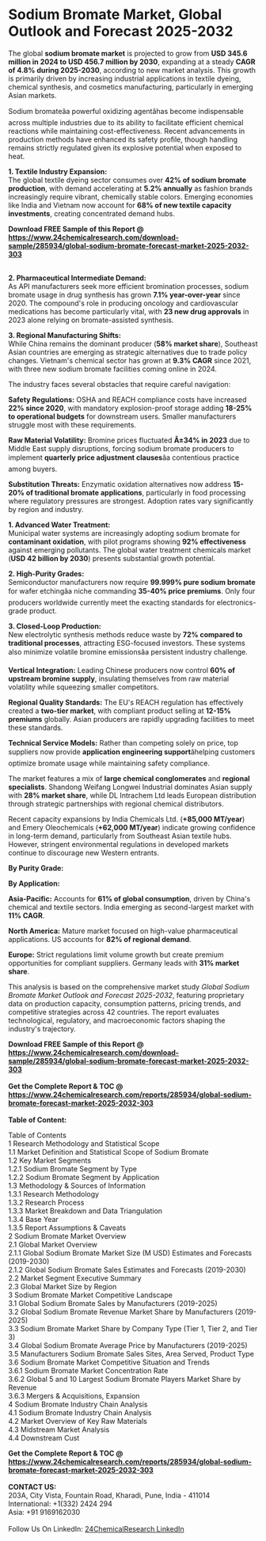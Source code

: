 <h1>Sodium Bromate Market, Global Outlook and Forecast 2025-2032</h1><p>The global <strong>sodium bromate market</strong> is projected to grow from <strong>USD 345.6 million in 2024 to USD 456.7 million by 2030</strong>, expanding at a steady <strong>CAGR of 4.8% during 2025-2030</strong>, according to new market analysis. This growth is primarily driven by increasing industrial applications in textile dyeing, chemical synthesis, and cosmetics manufacturing, particularly in emerging Asian markets.</p><p>Sodium bromateâa powerful oxidizing agentâhas become indispensable across multiple industries due to its ability to facilitate efficient chemical reactions while maintaining cost-effectiveness. Recent advancements in production methods have enhanced its safety profile, though handling remains strictly regulated given its explosive potential when exposed to heat.</p><p><strong>1. Textile Industry Expansion:</strong><br>
The global textile dyeing sector consumes over <strong>42% of sodium bromate production</strong>, with demand accelerating at <strong>5.2% annually</strong> as fashion brands increasingly require vibrant, chemically stable colors. Emerging economies like India and Vietnam now account for <strong>68% of new textile capacity investments</strong>, creating concentrated demand hubs.</p><div><b>Download FREE Sample of this Report @ 
            <a href="https://www.24chemicalresearch.com/download-sample/285934/global-sodium-bromate-forecast-market-2025-2032-303">
            https://www.24chemicalresearch.com/download-sample/285934/global-sodium-bromate-forecast-market-2025-2032-303</a></b></div><br><p><strong>2. Pharmaceutical Intermediate Demand:</strong><br>
As API manufacturers seek more efficient bromination processes, sodium bromate usage in drug synthesis has grown <strong>7.1% year-over-year</strong> since 2020. The compound's role in producing oncology and cardiovascular medications has become particularly vital, with <strong>23 new drug approvals</strong> in 2023 alone relying on bromate-assisted synthesis.</p><p><strong>3. Regional Manufacturing Shifts:</strong><br>
While China remains the dominant producer (<strong>58% market share</strong>), Southeast Asian countries are emerging as strategic alternatives due to trade policy changes. Vietnam's chemical sector has grown at <strong>9.3% CAGR</strong> since 2021, with three new sodium bromate facilities coming online in 2024.</p><p>The industry faces several obstacles that require careful navigation:</p><p><strong>Safety Regulations:</strong> OSHA and REACH compliance costs have increased <strong>22% since 2020</strong>, with mandatory explosion-proof storage adding <strong>18-25% to operational budgets</strong> for downstream users. Smaller manufacturers struggle most with these requirements.</p><p><strong>Raw Material Volatility:</strong> Bromine prices fluctuated <strong>Â±34% in 2023</strong> due to Middle East supply disruptions, forcing sodium bromate producers to implement <strong>quarterly price adjustment clauses</strong>âa contentious practice among buyers.</p><p><strong>Substitution Threats:</strong> Enzymatic oxidation alternatives now address <strong>15-20% of traditional bromate applications</strong>, particularly in food processing where regulatory pressures are strongest. Adoption rates vary significantly by region and industry.</p><p><strong>1. Advanced Water Treatment:</strong><br>
Municipal water systems are increasingly adopting sodium bromate for <strong>contaminant oxidation</strong>, with pilot programs showing <strong>92% effectiveness</strong> against emerging pollutants. The global water treatment chemicals market (<strong>USD 42 billion by 2030</strong>) presents substantial growth potential.</p><p><strong>2. High-Purity Grades:</strong><br>
Semiconductor manufacturers now require <strong>99.999% pure sodium bromate</strong> for wafer etchingâa niche commanding <strong>35-40% price premiums</strong>. Only four producers worldwide currently meet the exacting standards for electronics-grade product.</p><p><strong>3. Closed-Loop Production:</strong><br>
New electrolytic synthesis methods reduce waste by <strong>72% compared to traditional processes</strong>, attracting ESG-focused investors. These systems also minimize volatile bromine emissionsâa persistent industry challenge.</p><p><strong>Vertical Integration:</strong> Leading Chinese producers now control <strong>60% of upstream bromine supply</strong>, insulating themselves from raw material volatility while squeezing smaller competitors.</p><p><strong>Regional Quality Standards:</strong> The EU's REACH regulation has effectively created a <strong>two-tier market</strong>, with compliant product selling at <strong>12-15% premiums</strong> globally. Asian producers are rapidly upgrading facilities to meet these standards.</p><p><strong>Technical Service Models:</strong> Rather than competing solely on price, top suppliers now provide <strong>application engineering support</strong>âhelping customers optimize bromate usage while maintaining safety compliance.</p><p>The market features a mix of <strong>large chemical conglomerates</strong> and <strong>regional specialists</strong>. Shandong Weifang Longwei Industrial dominates Asian supply with <strong>28% market share</strong>, while DL Intrachem Ltd leads European distribution through strategic partnerships with regional chemical distributors.</p><p>Recent capacity expansions by India Chemicals Ltd. (<strong>+85,000 MT/year</strong>) and Emery Oleochemicals (<strong>+62,000 MT/year</strong>) indicate growing confidence in long-term demand, particularly from Southeast Asian textile hubs. However, stringent environmental regulations in developed markets continue to discourage new Western entrants.</p><p><strong>By Purity Grade:</strong></p><p><strong>By Application:</strong></p><p><strong>Asia-Pacific:</strong> Accounts for <strong>61% of global consumption</strong>, driven by China's chemical and textile sectors. India emerging as second-largest market with <strong>11% CAGR</strong>.</p><p><strong>North America:</strong> Mature market focused on high-value pharmaceutical applications. US accounts for <strong>82% of regional demand</strong>.</p><p><strong>Europe:</strong> Strict regulations limit volume growth but create premium opportunities for compliant suppliers. Germany leads with <strong>31% market share</strong>.</p><p>This analysis is based on the comprehensive market study <em>Global Sodium Bromate Market Outlook and Forecast 2025-2032</em>, featuring proprietary data on production capacity, consumption patterns, pricing trends, and competitive strategies across 42 countries. The report evaluates technological, regulatory, and macroeconomic factors shaping the industry's trajectory.</p><div><b>Download FREE Sample of this Report @ 
            <a href="https://www.24chemicalresearch.com/download-sample/285934/global-sodium-bromate-forecast-market-2025-2032-303">
            https://www.24chemicalresearch.com/download-sample/285934/global-sodium-bromate-forecast-market-2025-2032-303</a></b></div><br><div><b>Get the Complete Report & TOC @ 
            <a href="https://www.24chemicalresearch.com/reports/285934/global-sodium-bromate-forecast-market-2025-2032-303">
            https://www.24chemicalresearch.com/reports/285934/global-sodium-bromate-forecast-market-2025-2032-303</a></b></div><br>
            <b>Table of Content:</b><p>Table of Contents<br />
1 Research Methodology and Statistical Scope<br />
1.1 Market Definition and Statistical Scope of Sodium Bromate<br />
1.2 Key Market Segments<br />
1.2.1 Sodium Bromate Segment by Type<br />
1.2.2 Sodium Bromate Segment by Application<br />
1.3 Methodology & Sources of Information<br />
1.3.1 Research Methodology<br />
1.3.2 Research Process<br />
1.3.3 Market Breakdown and Data Triangulation<br />
1.3.4 Base Year<br />
1.3.5 Report Assumptions & Caveats<br />
2 Sodium Bromate Market Overview<br />
2.1 Global Market Overview<br />
2.1.1 Global Sodium Bromate Market Size (M USD) Estimates and Forecasts (2019-2030)<br />
2.1.2 Global Sodium Bromate Sales Estimates and Forecasts (2019-2030)<br />
2.2 Market Segment Executive Summary<br />
2.3 Global Market Size by Region<br />
3 Sodium Bromate Market Competitive Landscape<br />
3.1 Global Sodium Bromate Sales by Manufacturers (2019-2025)<br />
3.2 Global Sodium Bromate Revenue Market Share by Manufacturers (2019-2025)<br />
3.3 Sodium Bromate Market Share by Company Type (Tier 1, Tier 2, and Tier 3)<br />
3.4 Global Sodium Bromate Average Price by Manufacturers (2019-2025)<br />
3.5 Manufacturers Sodium Bromate Sales Sites, Area Served, Product Type<br />
3.6 Sodium Bromate Market Competitive Situation and Trends<br />
3.6.1 Sodium Bromate Market Concentration Rate<br />
3.6.2 Global 5 and 10 Largest Sodium Bromate Players Market Share by Revenue<br />
3.6.3 Mergers & Acquisitions, Expansion<br />
4 Sodium Bromate Industry Chain Analysis<br />
4.1 Sodium Bromate Industry Chain Analysis<br />
4.2 Market Overview of Key Raw Materials<br />
4.3 Midstream Market Analysis<br />
4.4 Downstream Cust</p><div><b>Get the Complete Report & TOC @ 
            <a href="https://www.24chemicalresearch.com/reports/285934/global-sodium-bromate-forecast-market-2025-2032-303">
            https://www.24chemicalresearch.com/reports/285934/global-sodium-bromate-forecast-market-2025-2032-303</a></b></div><br><b>CONTACT US:</b><br>
            203A, City Vista, Fountain Road, Kharadi, Pune, India - 411014<br>
            International: +1(332) 2424 294<br>
            Asia: +91 9169162030 <br><br>
            Follow Us On LinkedIn: <a href="https://www.linkedin.com/company/24chemicalresearch/">24ChemicalResearch LinkedIn</a>